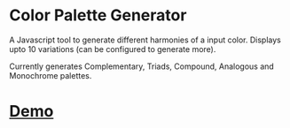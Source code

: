 # Color Palette Generator

A Javascript tool to generate different harmonies of a input color. Displays upto 10 variations (can be configured to generate more).

Currently generates Complementary, Triads, Compound, Analogous and Monochrome palettes.

# [Demo](https://tucommenceapousser.github.io/color-palette-generator/docs/)
